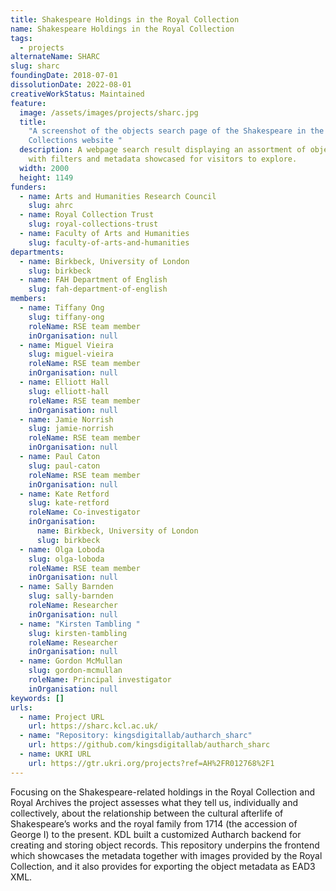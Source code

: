 ```yaml
---
title: Shakespeare Holdings in the Royal Collection
name: Shakespeare Holdings in the Royal Collection
tags:
  - projects
alternateName: SHARC
slug: sharc
foundingDate: 2018-07-01
dissolutionDate: 2022-08-01
creativeWorkStatus: Maintained
feature:
  image: /assets/images/projects/sharc.jpg
  title:
    "A screenshot of the objects search page of the Shakespeare in the Royal
    Collections website "
  description: A webpage search result displaying an assortment of object images
    with filters and metadata showcased for visitors to explore.
  width: 2000
  height: 1149
funders:
  - name: Arts and Humanities Research Council
    slug: ahrc
  - name: Royal Collection Trust
    slug: royal-collections-trust
  - name: Faculty of Arts and Humanities
    slug: faculty-of-arts-and-humanities
departments:
  - name: Birkbeck, University of London
    slug: birkbeck
  - name: FAH Department of English
    slug: fah-department-of-english
members:
  - name: Tiffany Ong
    slug: tiffany-ong
    roleName: RSE team member
    inOrganisation: null
  - name: Miguel Vieira
    slug: miguel-vieira
    roleName: RSE team member
    inOrganisation: null
  - name: Elliott Hall
    slug: elliott-hall
    roleName: RSE team member
    inOrganisation: null
  - name: Jamie Norrish
    slug: jamie-norrish
    roleName: RSE team member
    inOrganisation: null
  - name: Paul Caton
    slug: paul-caton
    roleName: RSE team member
    inOrganisation: null
  - name: Kate Retford
    slug: kate-retford
    roleName: Co-investigator
    inOrganisation:
      name: Birkbeck, University of London
      slug: birkbeck
  - name: Olga Loboda
    slug: olga-loboda
    roleName: RSE team member
    inOrganisation: null
  - name: Sally Barnden
    slug: sally-barnden
    roleName: Researcher
    inOrganisation: null
  - name: "Kirsten Tambling "
    slug: kirsten-tambling
    roleName: Researcher
    inOrganisation: null
  - name: Gordon McMullan
    slug: gordon-mcmullan
    roleName: Principal investigator
    inOrganisation: null
keywords: []
urls:
  - name: Project URL
    url: https://sharc.kcl.ac.uk/
  - name: "Repository: kingsdigitallab/autharch_sharc"
    url: https://github.com/kingsdigitallab/autharch_sharc
  - name: UKRI URL
    url: https://gtr.ukri.org/projects?ref=AH%2FR012768%2F1
---
```


Focusing on the Shakespeare-related holdings in the Royal Collection and Royal Archives the project assesses what they tell us, individually and collectively, about the relationship between the cultural afterlife of Shakespeare’s works and the royal family from 1714 (the accession of George I) to the present. KDL built a customized Autharch backend for creating and storing object records.
This repository underpins the frontend which showcases the metadata together with images provided by the Royal Collection, and it also provides for exporting the object metadata as EAD3 XML.
